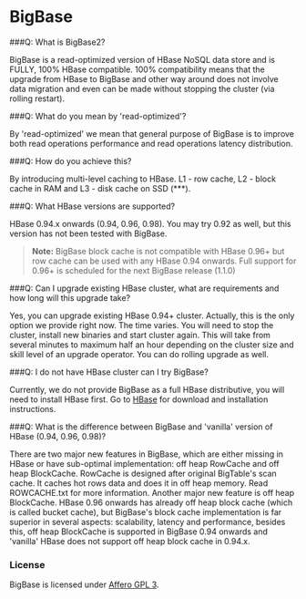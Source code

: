 BigBase
======

###Q: What is BigBase2?

BigBase is a read-optimized version of HBase NoSQL data store and is FULLY, 100% HBase compatible.
100% compatibility means that the upgrade from HBase to BigBase and other way around does not 
involve data migration and even can be made without stopping the cluster (via rolling restart). 

###Q: What do you mean by 'read-optimized'?

By 'read-optimized' we mean that general purpose of BigBase is to improve both read operations performance
and read operations latency distribution.

###Q: How do you achieve this?

By introducing multi-level caching to HBase. L1 - row cache, L2 - block cache in RAM and L3 - disk cache on SSD (***).  

###Q: What HBase versions are supported?

HBase 0.94.x onwards (0.94, 0.96, 0.98). You may try 0.92 as well, but this version has not been tested with BigBase.
> **Note:** BigBase block cache is not compatible with HBase 0.96+ but row cache can be used with any HBase 0.94 onwards.
Full support for 0.96+ is scheduled for the next BigBase release (1.1.0)

###Q: Can I upgrade existing HBase cluster, what are requirements and how long will this upgrade take?

Yes, you can upgrade existing HBase 0.94+ cluster. Actually, this is the only option we provide right now.
The time varies. You will need to stop the cluster, install new binaries and start cluster again. 
This will take from several minutes to maximum half an hour depending on the cluster size and skill 
level of an upgrade operator. You can do rolling upgrade as well.

###Q: I do not have HBase cluster can I try BigBase?

Currently, we do not provide BigBase as a full HBase distributive, you will need to install HBase first. 
Go to [HBase](http://hbase.apache.org) for download and installation instructions. 

###Q: What is the difference between BigBase and 'vanilla' version of HBase (0.94, 0.96, 0.98)?

There are two major new features in BigBase, which are either missing in HBase or have sub-optimal implementation: 
off heap RowCache and off heap BlockCache. RowCache is designed after original BigTable's scan cache. It caches
hot rows data and does it in off heap memory. Read ROWCACHE.txt for more information. Another major new feature is 
off heap BlockCache. HBase 0.96 onwards has already off heap block cache (which is called bucket cache), but BigBase's 
block cache implementation is far superior in several aspects: scalability, latency and performance, besides this, 
off heap BlockCache is supported in BigBase 0.94 onwards and 'vanilla' HBase does not support off heap block cache in 0.94.x.
    

### License

BigBase is licensed under [Affero GPL 3](http://www.gnu.org/licenses/agpl-3.0.html).
 

 





